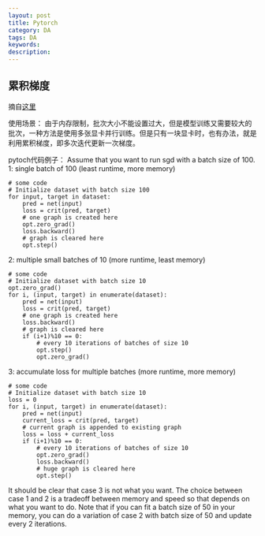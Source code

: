 ```yaml
---
layout: post
title: Pytorch
category: DA
tags: DA
keywords:
description:
---
```


## 累积梯度
摘自[这里](https://discuss.pytorch.org/t/why-do-we-need-to-set-the-gradients-manually-to-zero-in-pytorch/4903/20)

使用场景： 由于内存限制，批次大小不能设置过大，但是模型训练又需要较大的批次，一种方法是使用多张显卡并行训练。但是只有一块显卡时，也有办法，就是利用累积梯度，即多次迭代更新一次梯度。

pytoch代码例子：
Assume that you want to run sgd with a batch size of 100.
1: single batch of 100 (least runtime, more memory)
```
# some code
# Initialize dataset with batch size 100
for input, target in dataset:
    pred = net(input)
    loss = crit(pred, target)
    # one graph is created here
    opt.zero_grad()
    loss.backward()
    # graph is cleared here
    opt.step()

```
2: multiple small batches of 10 (more runtime, least memory)
```
# some code
# Initialize dataset with batch size 10
opt.zero_grad()
for i, (input, target) in enumerate(dataset):
    pred = net(input)
    loss = crit(pred, target)
    # one graph is created here
    loss.backward()
    # graph is cleared here
    if (i+1)%10 == 0:
        # every 10 iterations of batches of size 10
        opt.step()
        opt.zero_grad()
```
3: accumulate loss for multiple batches (more runtime, more memory)
```
# some code
# Initialize dataset with batch size 10
loss = 0
for i, (input, target) in enumerate(dataset):
    pred = net(input)
    current_loss = crit(pred, target)
    # current graph is appended to existing graph
    loss = loss + current_loss
    if (i+1)%10 == 0:
        # every 10 iterations of batches of size 10
        opt.zero_grad()
        loss.backward()
        # huge graph is cleared here
        opt.step()
```
It should be clear that case 3 is not what you want.
The choice between case 1 and 2 is a tradeoff between memory and speed so that depends on what you want to do.
Note that if you can fit a batch size of 50 in your memory, you can do a variation of case 2 with batch size of 50 and update every 2 iterations.